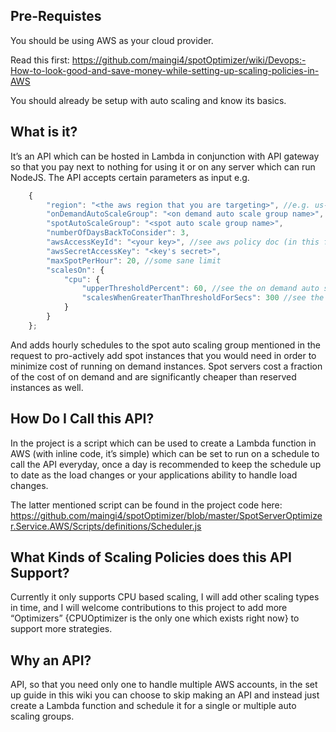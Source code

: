 Pre-Requistes
-------------

You should be using AWS as your cloud provider.

Read this first: <https://github.com/maingi4/spotOptimizer/wiki/Devops:-How-to-look-good-and-save-money-while-setting-up-scaling-policies-in-AWS>

You should already be setup with auto scaling and know its basics.

What is it?
-----------

It’s an API which can be hosted in Lambda in conjunction with API gateway so that you pay next to nothing for using it or on any server which can run NodeJS. The API accepts certain parameters as input e.g.

```javascript
    {
        "region": "<the aws region that you are targeting>", //e.g. us-east-1
        "onDemandAutoScaleGroup": "<on demand auto scale group name>",
        "spotAutoScaleGroup": "<spot auto scale group name>",
        "numberOfDaysBackToConsider": 3,
        "awsAccessKeyId": "<your key>", //see aws policy doc (in this folder) for the permissions required in the key.
        "awsSecretAccessKey": "<key's secret>",
        "maxSpotPerHour": 20, //some sane limit
        "scalesOn": {
            "cpu": {
                "upperThresholdPercent": 60, //see the on demand auto scale group's scaling policy for this. 
                "scalesWhenGreaterThanThresholdForSecs": 300 //see the on demand auto scale group's scaling policy for this. 
            }
        }
    };
```

And adds hourly schedules to the spot auto scaling group mentioned in the request to pro-actively add spot instances that you would need in order to minimize cost of running on demand instances. Spot servers cost a fraction of the cost of on demand and are significantly cheaper than reserved instances as well.

How Do I Call this API?
-----------------------

In the project is a script which can be used to create a Lambda function in AWS (with inline code, it’s simple) which can be set to run on a schedule to call the API everyday, once a day is recommended to keep the schedule up to date as the load changes or your applications ability to handle load changes.

The latter mentioned script can be found in the project code here: <https://github.com/maingi4/spotOptimizer/blob/master/SpotServerOptimizer.Service.AWS/Scripts/definitions/Scheduler.js>

What Kinds of Scaling Policies does this API Support?
-----------------------------------------------------

Currently it only supports CPU based scaling, I will add other scaling types in time, and I will welcome contributions to this project to add more “Optimizers” {CPUOptimizer is the only one which exists right now} to support more strategies.

Why an API?
-----------

API, so that you need only one to handle multiple AWS accounts, in the set up guide in this wiki you can choose to skip making an API and instead just create a Lambda function and schedule it for a single or multiple auto scaling groups.
